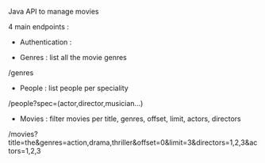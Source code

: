  Java API to manage movies

 4 main endpoints :

 - Authentication :

 - Genres : list all the movie genres

 /genres

 - People : list people per speciality

 /people?spec=(actor,director,musician...)

 - Movies : filter movies per title, genres, offset, limit, actors, directors

 /movies?title=the&genres=action,drama,thriller&offset=0&limit=3&directors=1,2,3&actors=1,2,3